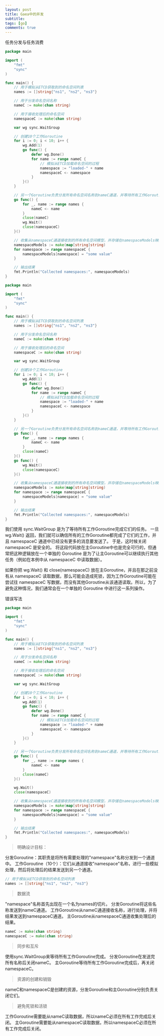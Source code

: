 ```yaml
---
layout: post
title: Gaea中的并发
subtitle:
tags: [go]
comments: true
---
```


任务分发与任务消费


```go
package main

import (
	"fmt"
	"sync"
)

func main() {
	// 用于模拟从ETCD获取到的命名空间列表
	names := []string{"ns1", "ns2", "ns3"}

	// 用于分发命名空间名称
	nameC := make(chan string)

	// 用于接收处理后的命名空间
	namespaceC := make(chan string)

	var wg sync.WaitGroup

	// 创建10个工作Goroutine
	for i := 0; i < 10; i++ {
		wg.Add(1)
		go func() {
			defer wg.Done()
			for name := range nameC {
				// 模拟从ETCD加载命名空间的过程
				namespace := "loaded-" + name
				namespaceC <- namespace
			}
		}()
	}

	// 另一个Goroutine负责分发所有命名空间名称到nameC通道，并等待所有工作Goroutine完成
	go func() {
		for _, name := range names {
			nameC <- name
		}
		close(nameC)
		wg.Wait()
		close(namespaceC)
	}()

	// 收集从namespaceC通道接收到的所有命名空间模型，并存储在namespaceModels映射中
	namespaceModels := make(map[string]string)
	for namespace := range namespaceC {
		namespaceModels[namespace] = "some value"
	}

	// 输出结果
	fmt.Println("Collected namespaces:", namespaceModels)
}

```


```go
package main

import (
	"fmt"
	"sync"
)

func main() {
	// 用于模拟从ETCD获取到的命名空间列表
	names := []string{"ns1", "ns2", "ns3"}

	// 用于分发命名空间名称
	nameC := make(chan string)

	// 用于接收处理后的命名空间
	namespaceC := make(chan string)

	var wg sync.WaitGroup

	// 创建10个工作Goroutine
	for i := 0; i < 10; i++ {
		wg.Add(1)
		go func() {
			defer wg.Done()
			for name := range nameC {
				// 模拟从ETCD加载命名空间的过程
				namespace := "loaded-" + name
				namespaceC <- namespace
			}
		}()
	}

	// 另一个Goroutine负责分发所有命名空间名称到nameC通道，并等待所有工作Goroutine完成
	go func() {
		for _, name := range names {
			nameC <- name
		}
		close(nameC)
	}()
	go func() {
		wg.Wait()
		close(namespaceC)
	}()

	// 收集从namespaceC通道接收到的所有命名空间模型，并存储在namespaceModels映射中
	namespaceModels := make(map[string]string)
	for namespace := range namespaceC {
		namespaceModels[namespace] = "some value"
	}

	// 输出结果
	fmt.Println("Collected namespaces:", namespaceModels)
}

```

我们使用 sync.WaitGroup 是为了等待所有工作Goroutine完成它们的任务。
一旦 wg.Wait() 返回，我们就可以确信所有的工作Goroutine都完成了它们的工作，并且 namespaceC 通道中已经没有更多的消息要发送了。
于是，这时候关闭 namespaceC 是安全的。
将这段代码放在主Goroutine中也是完全可行的，但通常把这种逻辑放在一个单独的 Goroutine 是为了让主Goroutine可以继续执行其他任务（例如在本例中从 namespaceC 中读取数据）。

如果你把 wg.Wait() 和 close(namespaceC) 放在主Goroutine，并且在那之前没有从 namespaceC 读取数据，那么可能会造成死锁，因为工作Goroutine可能在尝试往 namespaceC 写数据，而没有其他Goroutine从该通道读取。所以，为了避免这种情况，我们通常会在一个单独的 Goroutine 中进行这一系列操作。

错误写法

```go
package main

import (
	"fmt"
	"sync"
)

func main() {
	// 用于模拟从ETCD获取到的命名空间列表
	names := []string{"ns1", "ns2", "ns3"}

	// 用于分发命名空间名称
	nameC := make(chan string)

	// 用于接收处理后的命名空间
	namespaceC := make(chan string)

	var wg sync.WaitGroup

	// 创建10个工作Goroutine
	for i := 0; i < 10; i++ {
		wg.Add(1)
		go func() {
			defer wg.Done()
			for name := range nameC {
				// 模拟从ETCD加载命名空间的过程
				namespace := "loaded-" + name
				namespaceC <- namespace
			}
		}()
	}

	// 另一个Goroutine负责分发所有命名空间名称到nameC通道，并等待所有工作Goroutine完成
	go func() {
		for _, name := range names {
			nameC <- name
		}
		close(nameC)
	}()

	wg.Wait()
	close(namespaceC)

	// 收集从namespaceC通道接收到的所有命名空间模型，并存储在namespaceModels映射中
	namespaceModels := make(map[string]string)
	for namespace := range namespaceC {
		namespaceModels[namespace] = "some value"
	}

	// 输出结果
	fmt.Println("Collected namespaces:", namespaceModels)
}
```


> 明确设计目标：

分发Goroutine：其职责是将所有需要处理的"namespace"名称分发到一个通道中。
工作Goroutine（10个）：它们从通道接收"namespace"名称，进行一些模拟处理，然后将处理后的结果发送到另一个通道。
```go
// 用于模拟从ETCD获取到的命名空间列表
names := []string{"ns1", "ns2", "ns3"}
```

> 数据流

"namespace"名称首先出现在一个名为names的切片。
分发Goroutine将这些名称发送到nameC通道。
工作Goroutine从nameC通道接收名称，进行处理，并将结果发送到namespaceC通道。
主Goroutine从namespaceC通道收集处理后的结果。

```go
nameC := make(chan string)
namespaceC := make(chan string)
```
> 同步和互斥

使用sync.WaitGroup来等待所有工作Goroutine完成。
分发Goroutine在发送完所有名称后关闭nameC。
主Goroutine等待所有工作Goroutine完成后，再关闭namespaceC。


> 资源的创建和销毁

nameC和namespaceC是创建的资源，分发Goroutine和主Goroutine分别负责关闭它们。


> 避免死锁和活锁

工作Goroutine需要能从nameC读取数据，所以nameC必须在所有工作完成后关闭。
主Goroutine需要能从namespaceC读取数据，所以namespaceC必须在所有工作完成后关闭。